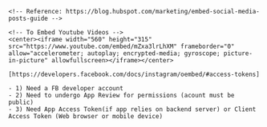 <!-- Embedded Examples: -->

    <!-- Reference: https://blog.hubspot.com/marketing/embed-social-media-posts-guide -->

    <!-- To Embed Youtube Videos -->
    <center><iframe width="560" height="315" src="https://www.youtube.com/embed/mZxa3lrLhXM" frameborder="0" allow="accelerometer; autoplay; encrypted-media; gyroscope; picture-in-picture" allowfullscreen></iframe></center>


<!-- Embedded Instagram Posts: -->
    [https://developers.facebook.com/docs/instagram/oembed/#access-tokens]

    - 1) Need a FB developer account
    - 2) Need to undergo App Review for permissions (acount must be public)
    - 3) Need App Access Token(if app relies on backend server) or Client Access Token (Web browser or mobile device)